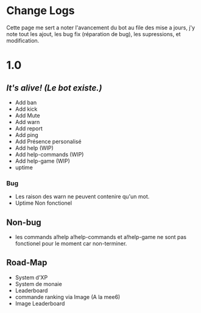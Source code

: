 # Change Logs
Cette page me sert a noter l'avancement du bot au file des mise a jours, j'y note tout les ajout, les bug fix (réparation de bug), les supressions, et modification.

# 1.0
## ***It's alive! (Le bot existe.)***  
+ Add ban
+ Add kick
+ Add Mute
+ Add warn
+ Add report
+ Add ping
+ Add Présence personalisé
+ Add help (WIP)
+ Add help-commands (WIP)
+ Add help-game (WIP)
+ uptime
### Bug
+ Les raison des warn ne peuvent contenire qu'un mot.
+ Uptime Non fonctionel

## Non-bug
+ les commands a!help a!help-commands et a!help-game ne sont pas fonctionel pour le moment car non-terminer.

## Road-Map
+ System d'XP
+ System de monaie
+ Leaderboard
+ commande ranking via Image (A la mee6)
+ Image Leaderboard